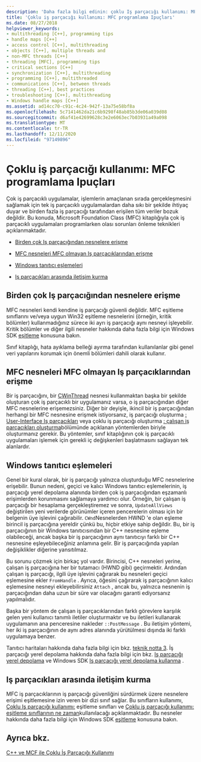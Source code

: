 ```yaml
---
description: 'Daha fazla bilgi edinin: çoklu Iş parçacığı kullanımı: MFC programlama Ipuçları'
title: 'Çoklu iş parçacığı kullanımı: MFC programlama Ipuçları'
ms.date: 08/27/2018
helpviewer_keywords:
- multithreading [C++], programming tips
- handle maps [C++]
- access control [C++], multithreading
- objects [C++], multiple threads and
- non-MFC threads [C++]
- threading [MFC], programming tips
- critical sections [C++]
- synchronization [C++], multithreading
- programming [C++], multithreaded
- communications [C++], between threads
- threading [C++], best practices
- troubleshooting [C++], multithreading
- Windows handle maps [C++]
ms.assetid: ad14cc70-c91c-4c24-942f-13a75e58bf8a
ms.openlocfilehash: 5c7141462da21c6b9298f48ab85b3de06a039d08
ms.sourcegitcommit: d6af41e42699628c3e2e6063ec7b03931a49a098
ms.translationtype: MT
ms.contentlocale: tr-TR
ms.lasthandoff: 12/11/2020
ms.locfileid: "97149896"
---
```

# <a name="multithreading-mfc-programming-tips"></a>Çoklu iş parçacığı kullanımı: MFC programlama Ipuçları

Çok iş parçacıklı uygulamalar, işlemlerin amaçlanan sırada gerçekleşmesini sağlamak için tek iş parçacıklı uygulamalardan daha sıkı bir şekilde ihtiyaç duyar ve birden fazla iş parçacığı tarafından erişilen tüm veriler bozuk değildir. Bu konuda, Microsoft Foundation Class (MFC) kitaplığıyla çok iş parçacıklı uygulamaları programlarken olası sorunları önleme teknikleri açıklanmaktadır.

- [Birden çok Iş parçacığından nesnelere erişme](#_core_accessing_objects_from_multiple_threads)

- [MFC nesneleri MFC olmayan Iş parçacıklarından erişme](#_core_accessing_mfc_objects_from_non.2d.mfc_threads)

- [Windows tanıtıcı eşlemeleri](#_core_windows_handle_maps)

- [Iş parçacıkları arasında iletişim kurma](#_core_communicating_between_threads)

## <a name="accessing-objects-from-multiple-threads"></a><a name="_core_accessing_objects_from_multiple_threads"></a> Birden çok Iş parçacığından nesnelere erişme

MFC nesneleri kendi kendine iş parçacığı güvenli değildir. MFC eşitleme sınıflarını ve/veya uygun Win32 eşitleme nesnelerini (örneğin, kritik bölümler) kullanmadığınız sürece iki ayrı iş parçacığı aynı nesneyi işleyebilir. Kritik bölümler ve diğer ilgili nesneler hakkında daha fazla bilgi için Windows SDK [eşitleme](/windows/win32/Sync/synchronization) konusuna bakın.

Sınıf kitaplığı, hata ayıklama belleği ayırma tarafından kullanılanlar gibi genel veri yapılarını korumak için önemli bölümleri dahili olarak kullanır.

## <a name="accessing-mfc-objects-from-non-mfc-threads"></a><a name="_core_accessing_mfc_objects_from_non.2d.mfc_threads"></a> MFC nesneleri MFC olmayan Iş parçacıklarından erişme

Bir iş parçacığını, bir [CWinThread](../mfc/reference/cwinthread-class.md) nesnesi kullanmaktan başka bir şekilde oluşturan çok iş parçacıklı bir uygulamanız varsa, o iş parçacığından diğer MFC nesnelerine erişemezsiniz. Diğer bir deyişle, ikincil bir iş parçacığından herhangi bir MFC nesnesine erişmek istiyorsanız, iş parçacığı oluşturma [: User-Interface Iş parçacıkları](multithreading-creating-user-interface-threads.md) veya çoklu iş parçacığı oluşturma [: çalışan iş parçacıkları oluşturma](multithreading-creating-worker-threads.md)bölümünde açıklanan yöntemlerden biriyle oluşturmanız gerekir. Bu yöntemler, sınıf kitaplığının çok iş parçacıklı uygulamaları işlemek için gerekli iç değişkenleri başlatmasını sağlayan tek alanlardır.

## <a name="windows-handle-maps"></a><a name="_core_windows_handle_maps"></a> Windows tanıtıcı eşlemeleri

Genel bir kural olarak, bir iş parçacığı yalnızca oluşturduğu MFC nesnelerine erişebilir. Bunun nedeni, geçici ve kalıcı Windows tanıtıcı eşlemelerinin, iş parçacığı yerel depolama alanında birden çok iş parçacığından eşzamanlı erişimlerden korunmasını sağlamaya yardımcı olur. Örneğin, bir çalışan iş parçacığı bir hesaplama gerçekleştiremez ve sonra, `UpdateAllViews` değiştirilen yeni verilerde görünümler içeren pencerelerin olması için bir belgenin üye işlevini çağırabilir. `CWnd`Nesnelerden HWND 'e olan eşleme birincil iş parçacığına yereldir çünkü bu, hiçbir etkiye sahip değildir. Bu, bir iş parçacığının bir Windows tanıtıcısından bir C++ nesnesine eşleme olabileceği, ancak başka bir iş parçacığının aynı tanıtıcıyı farklı bir C++ nesnesine eşleyebileceğiniz anlamına gelir. Bir iş parçacığında yapılan değişiklikler diğerine yansıtılmaz.

Bu sorunu çözmek için birkaç yol vardır. Birincisi, C++ nesneleri yerine, çalışan iş parçacığına her bir tutamacı (HWND gibi) geçirmektir. Ardından çalışan iş parçacığı, ilgili üye işlevini çağırarak bu nesneleri geçici eşlemesine ekler `FromHandle` . Ayrıca, öğesini çağırarak iş parçacığının kalıcı eşlemesine nesneyi ekleyebilirsiniz `Attach` , ancak bu, yalnızca nesnenin iş parçacığından daha uzun bir süre var olacağını garanti ediyorsanız yapılmalıdır.

Başka bir yöntem de çalışan iş parçacıklarından farklı görevlere karşılık gelen yeni kullanıcı tanımlı iletiler oluşturmaktır ve bu iletileri kullanarak uygulamanın ana penceresine nakleder `::PostMessage` . Bu iletişim yöntemi, her iki iş parçacığının de aynı adres alanında yürütülmesi dışında iki farklı uygulamaya benzer.

Tanıtıcı haritaları hakkında daha fazla bilgi için bkz. [teknik notta 3](../mfc/tn003-mapping-of-windows-handles-to-objects.md). İş parçacığı yerel depolama hakkında daha fazla bilgi için bkz. [Iş parçacığı yerel depolama](/windows/win32/ProcThread/thread-local-storage) ve Windows SDK [Iş parçacığı yerel depolama kullanma](/windows/win32/ProcThread/using-thread-local-storage) .

## <a name="communicating-between-threads"></a><a name="_core_communicating_between_threads"></a> Iş parçacıkları arasında iletişim kurma

MFC iş parçacıklarının iş parçacığı güvenliğini sürdürmek üzere nesnelere erişimi eşitlemesine izin veren bir dizi sınıf sağlar. Bu sınıfların kullanımı, [Çoklu Iş parçacığı kullanımı:](multithreading-how-to-use-the-synchronization-classes.md) eşitleme sınıfları ve [Çoklu iş parçacığı kullanımı: eşitleme sınıflarının ne zaman](multithreading-when-to-use-the-synchronization-classes.md)kullanılacağı açıklanmaktadır. Bu nesneler hakkında daha fazla bilgi için Windows SDK [eşitleme](/windows/win32/Sync/synchronization) konusuna bakın.

## <a name="see-also"></a>Ayrıca bkz.

[C++ ve MCF ile Çoklu İş Parçacığı Kullanımı](multithreading-with-cpp-and-mfc.md)
